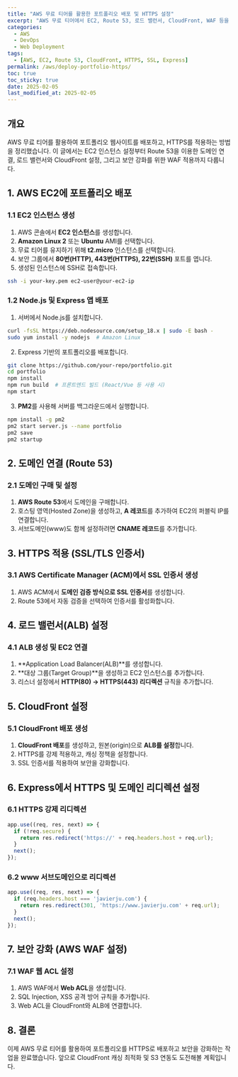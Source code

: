```yaml
---
title: "AWS 무료 티어를 활용한 포트폴리오 배포 및 HTTPS 설정"
excerpt: "AWS 무료 티어에서 EC2, Route 53, 로드 밸런서, CloudFront, WAF 등을 활용하여 Express 기반 포트폴리오 웹사이트를 배포하고 HTTPS를 적용하는 방법을 자세히 설명합니다."
categories:
  - AWS
  - DevOps
  - Web Deployment
tags:
  - [AWS, EC2, Route 53, CloudFront, HTTPS, SSL, Express]
permalink: /aws/deploy-portfolio-https/
toc: true
toc_sticky: true
date: 2025-02-05
last_modified_at: 2025-02-05
---
```


## 개요
AWS 무료 티어를 활용하여 포트폴리오 웹사이트를 배포하고, HTTPS를 적용하는 방법을 정리했습니다. 이 글에서는 EC2 인스턴스 설정부터 Route 53을 이용한 도메인 연결, 로드 밸런서와 CloudFront 설정, 그리고 보안 강화를 위한 WAF 적용까지 다룹니다.

## 1. AWS EC2에 포트폴리오 배포
### 1.1 EC2 인스턴스 생성
1. AWS 콘솔에서 **EC2 인스턴스**를 생성합니다.
2. **Amazon Linux 2** 또는 **Ubuntu** AMI를 선택합니다.
3. 무료 티어를 유지하기 위해 **t2.micro** 인스턴스를 선택합니다.
4. 보안 그룹에서 **80번(HTTP), 443번(HTTPS), 22번(SSH)** 포트를 엽니다.
5. 생성된 인스턴스에 SSH로 접속합니다.

```sh
ssh -i your-key.pem ec2-user@your-ec2-ip
```

### 1.2 Node.js 및 Express 앱 배포
1. 서버에서 Node.js를 설치합니다.

```sh
curl -fsSL https://deb.nodesource.com/setup_18.x | sudo -E bash -
sudo yum install -y nodejs  # Amazon Linux
```

2. Express 기반의 포트폴리오를 배포합니다.

```sh
git clone https://github.com/your-repo/portfolio.git
cd portfolio
npm install
npm run build  # 프론트엔드 빌드 (React/Vue 등 사용 시)
npm start
```

3. **PM2**를 사용해 서버를 백그라운드에서 실행합니다.

```sh
npm install -g pm2
pm2 start server.js --name portfolio
pm2 save
pm2 startup
```

## 2. 도메인 연결 (Route 53)
### 2.1 도메인 구매 및 설정
1. **AWS Route 53**에서 도메인을 구매합니다.
2. 호스팅 영역(Hosted Zone)을 생성하고, **A 레코드**를 추가하여 EC2의 퍼블릭 IP를 연결합니다.
3. 서브도메인(www)도 함께 설정하려면 **CNAME 레코드**를 추가합니다.

## 3. HTTPS 적용 (SSL/TLS 인증서)
### 3.1 AWS Certificate Manager (ACM)에서 SSL 인증서 생성
1. AWS ACM에서 **도메인 검증 방식으로 SSL 인증서**를 생성합니다.
2. Route 53에서 자동 검증을 선택하여 인증서를 활성화합니다.

## 4. 로드 밸런서(ALB) 설정
### 4.1 ALB 생성 및 EC2 연결
1. **Application Load Balancer(ALB)**를 생성합니다.
2. **대상 그룹(Target Group)**을 생성하고 EC2 인스턴스를 추가합니다.
3. 리스너 설정에서 **HTTP(80) -> HTTPS(443) 리디렉션** 규칙을 추가합니다.

## 5. CloudFront 설정
### 5.1 CloudFront 배포 생성
1. **CloudFront 배포**를 생성하고, 원본(origin)으로 **ALB를 설정**합니다.
2. HTTPS를 강제 적용하고, 캐싱 정책을 설정합니다.
3. SSL 인증서를 적용하여 보안을 강화합니다.

## 6. Express에서 HTTPS 및 도메인 리디렉션 설정
### 6.1 HTTPS 강제 리디렉션
```js
app.use((req, res, next) => {
  if (!req.secure) {
    return res.redirect('https://' + req.headers.host + req.url);
  }
  next();
});
```

### 6.2 www 서브도메인으로 리디렉션
```js
app.use((req, res, next) => {
  if (req.headers.host === 'javierju.com') {
    return res.redirect(301, 'https://www.javierju.com' + req.url);
  }
  next();
});
```

## 7. 보안 강화 (AWS WAF 설정)
### 7.1 WAF 웹 ACL 설정
1. AWS WAF에서 **Web ACL**을 생성합니다.
2. SQL Injection, XSS 공격 방어 규칙을 추가합니다.
3. Web ACL을 CloudFront와 ALB에 연결합니다.

## 8. 결론
이제 AWS 무료 티어를 활용하여 포트폴리오를 HTTPS로 배포하고 보안을 강화하는 작업을 완료했습니다. 앞으로 CloudFront 캐싱 최적화 및 S3 연동도 도전해볼 계획입니다.

